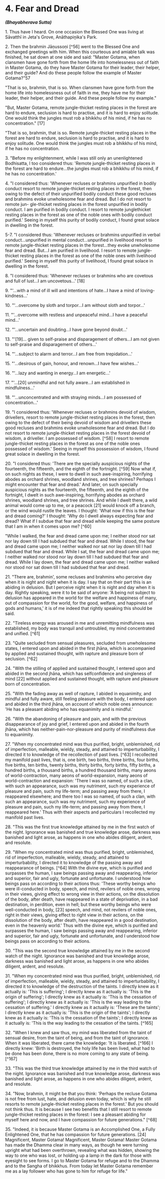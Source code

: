 # 4. Fear and Dread
***(Bhayabherava Sutta)***

1\. Thus have I heard. On one occasion the Blessed One was living at Sāvatthī in Jeta's Grove, Anāthapiṇ̣̣ika's Park.

2\. Then the brahmin Jāṇussoṇi [^56] went to the Blessed One and exchanged greetings with him. When this courteous and amiable talk was finished, he sat down at one side and said: "Master Gotama, when clansmen have gone forth from the home life into homelessness out of faith in Master Gotama, do they have Master Gotama for their leader, their helper, and their guide? And do these people follow the example of Master Gotama?"57

"That is so, brahmin, that is so. When clansmen have gone forth from the home life into homelessness out of faith in me, they have me for their leader, their helper, and their guide. And these people follow my example."

"But, Master Gotama, remote jungle-thicket resting places in the forest are hard to endure, seclusion is hard to practise, and it is hard to enjoy solitude. One would think the jungles must rob a bhikkhu of his mind, if he has no concentration." [17]

"That is so, brahmin, that is so. Remote jungle-thicket resting places in the forest are hard to endure, seclusion is hard to practise, and it is hard to enjoy solitude. One would think the jungles must rob a bhikkhu of his mind, if he has no concentration.

<!--pg-->
3\. "Before my enlightenment, while I was still only an unenlightened Bodhisatta, I too considered thus: 'Remote jungle-thicket resting places in the forest are hard to endure...the jungles must rob a bhikkhu of his mind, if he has no concentration.'

4\. "I considered thus: 'Whenever recluses or brahmins unpurified in bodily conduct resort to remote jungle-thicket resting places in the forest, then owing to the defect of their unpurified bodily conduct these good recluses and brahmins evoke unwholesome fear and dread. But I do not resort to remote jun-
gle-thicket resting places in the forest unpurified in bodily conduct. I am purified in bodily conduct. I resort to remote junglethicket resting places in the forest as one of the noble ones with bodily conduct purified.' Seeing in myself this purity of bodily conduct, I found great solace in dwelling in the forest.

<!--pg-->
5-7. "I considered thus: 'Whenever recluses or brahmins unpurified in verbal conduct...unpurified in mental conduct...unpurified in livelihood resort to remote jungle-thicket resting places in the forest...they evoke unwholesome fear and dread. But...I am purified in livelihood. I resort to remote jungle-thicket resting places in the forest as one of the noble ones with livelihood purified.' Seeing in myself this purity of livelihood, I found great solace in dwelling in the forest.

8\. "I considered thus: 'Whenever recluses or brahmins who are covetous and full of lust...I am uncovetous...' [18]

9\. "'...with a mind of ill will and intentions of hate...I have a mind of loving-kindness...'

10\. "'...overcome by sloth and torpor...I am without sloth and torpor...'

11\. "'...overcome with restless and unpeaceful mind...I have a peaceful mind...'

12\. "'...uncertain and doubting...I have gone beyond doubt...'

13\. "'[19]... given to self-praise and disparagement of others...I am not given to self-praise and disparagement of others...'

14\. "'...subject to alarm and terror...I am free from trepidation...'

15\. "'...desirous of gain, honour, and renown...I have few wishes...'

16\. "'...lazy and wanting in energy...I am energetic...'

17\. "'...[20] unmindful and not fully aware...I am established in mindfulness...'

18\. "'...unconcentrated and with straying minds...I am possessed of concentration...'

19\. "I considered thus: 'Whenever recluses or brahmins devoid of wisdom, drivellers, resort to remote jungle-thicket resting places in the forest, then owing to the defect of their being devoid of wisdom and drivellers these good recluses and brahmins evoke unwholesome fear and dread. But I do not resort to remote jungle-thicket resting places in the forest devoid of wisdom, a driveller. I am possessed of wisdom. [^58] I resort to remote jungle-thicket resting places in the forest as one of the noble
ones possessed of wisdom.' Seeing in myself this possession of wisdom, I found great solace in dwelling in the forest.

<!--pg-->
20\. "I considered thus: 'There are the specially auspicious nights of the fourteenth, the fifteenth, and the eighth of the fortnight. [^59] Now what if, on such nights as these, I were to dwell in such awe-inspiring, horrifying abodes as orchard shrines, woodland shrines, and tree shrines? Perhaps I might encounter that fear and dread.' And later, on such specially auspicious nights as the fourteenth, the fifteenth, and the eighth of the fortnight, I dwelt in such awe-inspiring, horrifying abodes as orchard shrines, woodland shrines, and tree shrines. And while I dwelt there, a wild animal would come up to me, or a peacock [21] would knock off a branch, or the wind would rustle the leaves. I thought: 'What now if this is the fear and dread coming?' I thought: 'Why do I dwell always expecting fear and dread? What if I subdue that fear and dread while keeping the same posture that I am in when it comes upon me? [^60]

"While I walked, the fear and dread came upon me; I neither stood nor sat nor lay down till I had subdued that fear and dread. While I stood, the fear and dread came upon me; I neither walked nor sat nor lay down till I had subdued that fear and dread. While I sat, the fear and dread came upon me; I neither walked nor stood nor lay down till I had subdued that fear and dread. While I lay down, the fear and dread came upon me; I neither walked nor stood nor sat down till I had subdued that fear and dread.

<!--pg-->
21\. "There are, brahmin', some recluses and brahmins who perceive day when it is night and night when it is day. I say that on their part this is an abiding in delusion. But I perceive night when it is night and day when it is day. Rightly speaking, were it to be said of anyone: 'A being not subject to delusion has appeared in the world for the welfare and happiness of many, out of compassion for the world, for the good, welfare, and happiness of gods and humans,' it is of me indeed that rightly speaking this should be said.

<!--pg-->
22\. "Tireless energy was aroused in me and unremitting mindfulness was established, my body was tranquil and untroubled, my mind concentrated and unified. [^61]

23\. "Quite secluded from sensual pleasures, secluded from unwholesome states, I entered upon and abided in the first
jhāna, which is accompanied by applied and sustained thought, with rapture and pleasure born of seclusion. [^62]

24\. "With the stilling of applied and sustained thought, I entered upon and abided in the second jhāna, which has selfconfidence and singleness of mind [22] without applied and sustained thought, with rapture and pleasure born of concentration.

25\. "With the fading away as well of rapture, I abided in equanimity, and mindful and fully aware, still feeling pleasure with the body, I entered upon and abided in the third jhāna, on account of which noble ones announce: 'He has a pleasant abiding who has equanimity and is mindful.'

26\. "With the abandoning of pleasure and pain, and with the previous disappearance of joy and grief, I entered upon and abided in the fourth jhāna, which has neither-pain-nor-pleasure and purity of mindfulness due to equanimity.

<!--pg-->
27\. "When my concentrated mind was thus purified, bright, unblemished, rid of imperfection, malleable, wieldy, steady, and attained to imperturbability, I directed it to knowledge of the recollection of past lives. [^63] I recollected my manifold past lives, that is, one birth, two births, three births, four births, five births, ten births, twenty births, thirty births, forty births, fifty births, a hundred births, a thousand births, a hundred thousand births, many aeons of world-contraction, many aeons of world-expansion, many aeons of world-contraction and expansion: 'There I was so named, of such a clan, with such an appearance, such was my nutriment, such my experience of pleasure and pain, such my life-term; and passing away from there, I reappeared elsewhere; and there too I was so named, of such a clan, with such an appearance, such was my nutriment, such my experience of pleasure and pain, such my life-term; and passing away from there, I reappeared here.' Thus with their aspects and particulars I recollected my manifold past lives.

28\. "This was the first true knowledge attained by me in the first watch of the night. Ignorance was banished and true knowledge arose, darkness was banished and light arose, as happens in one who abides diligent, ardent, and resolute.

<!--pg-->
29\. "When my concentrated mind was thus purified, bright, unblemished, rid of imperfection, malleable, wieldy, steady, and attained to imperturbability, I directed it to knowledge of the passing away and reappearance of beings. [^64] With the divine eye,
which is purified and surpasses the human, I saw beings passing away and reappearing, inferior and superior, fair and ugly, fortunate and unfortunate. I understood how beings pass on according to their actions thus: 'These worthy beings who were ill-conducted in body, speech, and mind, revilers of noble ones, wrong in their views, giving effect to wrong view in their actions, on the dissolution of the body, after death, have reappeared in a state of deprivation, in a bad destination, in perdition, even in hell; but these worthy beings who were well-conducted in body, [23] speech, and mind, not revilers of noble ones, right in their views, giving effect to right view in their actions, on the dissolution of the body, after death, have reappeared in a good destination, even in the heavenly world.' Thus with the divine eye, which is purified and surpasses the human, I saw beings passing away and reappearing, inferior and superior, fair and ugly, fortunate and unfortunate, and I understood how beings pass on according to their actions.

30\. "This was the second true knowledge attained by me in the second watch of the night. Ignorance was banished and true knowledge arose, darkness was banished and light arose, as happens in one who abides diligent, ardent, and resolute.

<!--pg-->
31\. "When my concentrated mind was thus purified, bright, unblemished, rid of imperfection, malleable, wieldy, steady, and attained to imperturbability, I directed it to knowledge of the destruction of the taints. I directly knew as it actually is: 'This is suffering'; I directly knew as it actually is: 'This is the origin of suffering'; I directly knew as it actually is: 'This is the cessation of suffering'; I directly knew as it actually is: 'This is the way leading to the cessation of suffering.' I directly knew as it actually is: 'These are the taints'; I directly knew as it actually is: 'This is the origin of the taints'; I directly knew as it actually is: 'This is the cessation of the taints'; I directly knew as it actually is: 'This is the way leading to the cessation of the taints. [^165]

32\. "When I knew and saw thus, my mind was liberated from the taint of sensual desire, from the taint of being, and from the taint of ignorance. When it was liberated, there came the knowledge: 'It is liberated. [^166] I directly knew: 'Birth is destroyed, the holy life has been lived, what had to be done has been done, there is no more coming to any state of being. [^167]

33\. "This was the third true knowledge attained by me in the third watch of the night. Ignorance was banished and true knowledge arose, darkness was banished and light arose, as happens in one who abides diligent, ardent, and resolute.

<!--pg-->
34\. "Now, brahmin, it might be that you think: 'Perhaps the recluse Gotama is not free from lust, hate, and delusion even today, which is why he still resorts to remote jungle-thicket resting places in the forest.' But you should not think thus. It is because I see two benefits that I still resort to remote jungle-thicket resting places in the forest: I see a pleasant abiding for myself here and now, and I have compassion for future generations." [^68]

35\. "Indeed, it is because Master Gotama is an Accomplished One, a Fully Enlightened One, that he has compassion for future generations. [24] Magnificent, Master Gotama! Magnificent, Master Gotama! Master Gotama has made the Dhamma clear in many ways, as though he were turning upright what had been overthrown, revealing what was hidden, showing the way to one who was lost, or holding up a lamp in the dark for those with eyesight to see forms. I go to Master Gotama for refuge and to the Dhamma and to the Sangha of bhikkhus. From today let Master Gotama remember me as a lay follower who has gone to him for refuge for life."